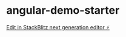 # angular-demo-starter

[Edit in StackBlitz next generation editor ⚡️](https://stackblitz.com/~/github.com/mastansk3012/angular-demo-starter)